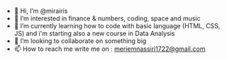 - 👋 Hi, I’m @mirairis
- 👀 I’m interested in finance & numbers, coding, space and music 
- 🌱 I’m currently learning how to code with basic language (HTML, CSS, JS) and i'm starting also a new course in Data Analysis
- 💞️ I’m looking to collaborate on something big 
- 📫 How to reach me write me on : meriemnassiri1722@gmail.com

<!---
mirairis/mirairis is a ✨ special ✨ repository because its `README.md` (this file) appears on your GitHub profile.
You can click the Preview link to take a look at your changes.
--->
